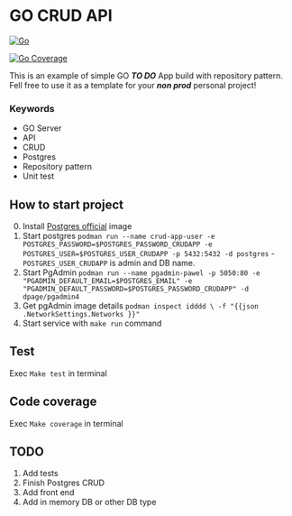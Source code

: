 # GO CRUD API

[![Go](https://github.com/PawelK2012/go-crud/actions/workflows/go.yml/badge.svg)](https://github.com/PawelK2012/go-crud/actions/workflows/go.yml)

[![Go Coverage](https://github.com/USER/REPO/wiki/coverage.svg)](https://raw.githack.com/wiki/USER/REPO/coverage.html)

This is an example of simple GO ***TO DO*** App build with repository pattern. Fell free to use it as a template for your ***non prod*** personal project! 

### Keywords
- GO Server 
- API
- CRUD
- Postgres
- Repository pattern
- Unit test

## How to start project

0. Install [Postgres official](https://hub.docker.com/_/postgres) image
1. Start postgres  `podman run --name crud-app-user -e POSTGRES_PASSWORD=$POSTGRES_PASSWORD_CRUDAPP -e POSTGRES_USER=$POSTGRES_USER_CRUDAPP -p 5432:5432 -d postgres` -  `POSTGRES_USER_CRUDAPP` is admin and DB name. 
2. Start PgAdmin `podman run --name pgadmin-pawel -p 5050:80 -e "PGADMIN_DEFAULT_EMAIL=$POSTGRES_EMAIL" -e "PGADMIN_DEFAULT_PASSWORD=$POSTGRES_PASSWORD_CRUDAPP" -d dpage/pgadmin4`
3. Get pgAdmin image details `podman inspect idddd \
  -f "{{json .NetworkSettings.Networks }}" `
2. Start service with `make run` command


## Test

Exec `Make test` in terminal

## Code coverage

Exec `Make coverage` in terminal

## TODO
1. Add tests
2. Finish Postgres CRUD
3. Add front end
4. Add in memory DB or other DB type


